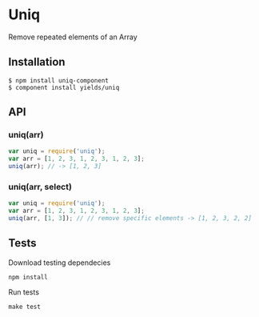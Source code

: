 
# Uniq

  Remove repeated elements of an Array

## Installation

```
$ npm install uniq-component
$ component install yields/uniq
```

## API

### uniq(arr)

```js
var uniq = require('uniq');
var arr = [1, 2, 3, 1, 2, 3, 1, 2, 3];
uniq(arr); // -> [1, 2, 3]
```

### uniq(arr, select)

```js
var uniq = require('uniq');
var arr = [1, 2, 3, 1, 2, 3, 1, 2, 3];
uniq(arr, [1, 3]); // // remove specific elements -> [1, 2, 3, 2, 2]
```

## Tests

Download testing dependecies

```
npm install
```

Run tests

```
make test
```
